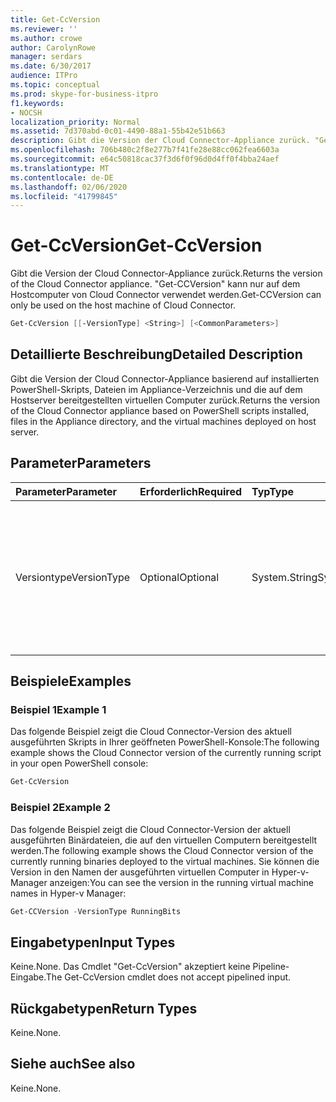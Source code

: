 ```yaml
---
title: Get-CcVersion
ms.reviewer: ''
ms.author: crowe
author: CarolynRowe
manager: serdars
ms.date: 6/30/2017
audience: ITPro
ms.topic: conceptual
ms.prod: skype-for-business-itpro
f1.keywords:
- NOCSH
localization_priority: Normal
ms.assetid: 7d370abd-0c01-4490-88a1-55b42e51b663
description: Gibt die Version der Cloud Connector-Appliance zurück. "Get-CCVersion" kann nur auf dem Hostcomputer von Cloud Connector verwendet werden.
ms.openlocfilehash: 706b480c2f8e277b7f41fe28e88cc062fea6603a
ms.sourcegitcommit: e64c50818cac37f3d6f0f96d0d4ff0f4bba24aef
ms.translationtype: MT
ms.contentlocale: de-DE
ms.lasthandoff: 02/06/2020
ms.locfileid: "41799845"
---
```

# <a name="get-ccversion"></a><span data-ttu-id="62dd7-104">Get-CcVersion</span><span class="sxs-lookup"><span data-stu-id="62dd7-104">Get-CcVersion</span></span>
 
<span data-ttu-id="62dd7-105">Gibt die Version der Cloud Connector-Appliance zurück.</span><span class="sxs-lookup"><span data-stu-id="62dd7-105">Returns the version of the Cloud Connector appliance.</span></span> <span data-ttu-id="62dd7-106">"Get-CCVersion" kann nur auf dem Hostcomputer von Cloud Connector verwendet werden.</span><span class="sxs-lookup"><span data-stu-id="62dd7-106">Get-CCVersion can only be used on the host machine of Cloud Connector.</span></span>
  
```powershell
Get-CcVersion [[-VersionType] <String>] [<CommonParameters>]
```

## <a name="detailed-description"></a><span data-ttu-id="62dd7-107">Detaillierte Beschreibung</span><span class="sxs-lookup"><span data-stu-id="62dd7-107">Detailed Description</span></span>

<span data-ttu-id="62dd7-108">Gibt die Version der Cloud Connector-Appliance basierend auf installierten PowerShell-Skripts, Dateien im Appliance-Verzeichnis und die auf dem Hostserver bereitgestellten virtuellen Computer zurück.</span><span class="sxs-lookup"><span data-stu-id="62dd7-108">Returns the version of the Cloud Connector appliance based on PowerShell scripts installed, files in the Appliance directory, and the virtual machines deployed on host server.</span></span>
  
## <a name="parameters"></a><span data-ttu-id="62dd7-109">Parameter</span><span class="sxs-lookup"><span data-stu-id="62dd7-109">Parameters</span></span>

|<span data-ttu-id="62dd7-110">**Parameter**</span><span class="sxs-lookup"><span data-stu-id="62dd7-110">**Parameter**</span></span>|<span data-ttu-id="62dd7-111">**Erforderlich**</span><span class="sxs-lookup"><span data-stu-id="62dd7-111">**Required**</span></span>|<span data-ttu-id="62dd7-112">**Typ**</span><span class="sxs-lookup"><span data-stu-id="62dd7-112">**Type**</span></span>|<span data-ttu-id="62dd7-113">**Beschreibung**</span><span class="sxs-lookup"><span data-stu-id="62dd7-113">**Description**</span></span>|
|:-----|:-----|:-----|:-----|
|<span data-ttu-id="62dd7-114">Versiontype</span><span class="sxs-lookup"><span data-stu-id="62dd7-114">VersionType</span></span>  <br/> |<span data-ttu-id="62dd7-115">Optional</span><span class="sxs-lookup"><span data-stu-id="62dd7-115">Optional</span></span>  <br/> |<span data-ttu-id="62dd7-116">System.String</span><span class="sxs-lookup"><span data-stu-id="62dd7-116">System.String</span></span>  <br/> |<span data-ttu-id="62dd7-117">Der Typ der Version.</span><span class="sxs-lookup"><span data-stu-id="62dd7-117">Type of version.</span></span> <span data-ttu-id="62dd7-118">Der Wert des Parameters kann RunningScripts, RunningBits, BackupBits oder alle sein.</span><span class="sxs-lookup"><span data-stu-id="62dd7-118">Value of parameter can be RunningScripts, RunningBits, BackupBits or All.</span></span> <span data-ttu-id="62dd7-119">Der Standardwert ist RunningScripts.</span><span class="sxs-lookup"><span data-stu-id="62dd7-119">Default value is RunningScripts.</span></span>  <br/> |
   
## <a name="examples"></a><span data-ttu-id="62dd7-120">Beispiele</span><span class="sxs-lookup"><span data-stu-id="62dd7-120">Examples</span></span>
<span data-ttu-id="62dd7-121"><a name="Examples"> </a></span><span class="sxs-lookup"><span data-stu-id="62dd7-121"><a name="Examples"> </a></span></span>

### <a name="example-1"></a><span data-ttu-id="62dd7-122">Beispiel 1</span><span class="sxs-lookup"><span data-stu-id="62dd7-122">Example 1</span></span>

<span data-ttu-id="62dd7-123">Das folgende Beispiel zeigt die Cloud Connector-Version des aktuell ausgeführten Skripts in Ihrer geöffneten PowerShell-Konsole:</span><span class="sxs-lookup"><span data-stu-id="62dd7-123">The following example shows the Cloud Connector version of the currently running script in your open PowerShell console:</span></span>
  
```powershell
Get-CcVersion
```

### <a name="example-2"></a><span data-ttu-id="62dd7-124">Beispiel 2</span><span class="sxs-lookup"><span data-stu-id="62dd7-124">Example 2</span></span>

<span data-ttu-id="62dd7-125">Das folgende Beispiel zeigt die Cloud Connector-Version der aktuell ausgeführten Binärdateien, die auf den virtuellen Computern bereitgestellt werden.</span><span class="sxs-lookup"><span data-stu-id="62dd7-125">The following example shows the Cloud Connector version of the currently running binaries deployed to the virtual machines.</span></span> <span data-ttu-id="62dd7-126">Sie können die Version in den Namen der ausgeführten virtuellen Computer in Hyper-v-Manager anzeigen:</span><span class="sxs-lookup"><span data-stu-id="62dd7-126">You can see the version in the running virtual machine names in Hyper-v Manager:</span></span>
  
```powershell
Get-CCVersion -VersionType RunningBits
```

## <a name="input-types"></a><span data-ttu-id="62dd7-127">Eingabetypen</span><span class="sxs-lookup"><span data-stu-id="62dd7-127">Input Types</span></span>
<span data-ttu-id="62dd7-128"><a name="Examples"> </a></span><span class="sxs-lookup"><span data-stu-id="62dd7-128"><a name="Examples"> </a></span></span>

<span data-ttu-id="62dd7-129">Keine.</span><span class="sxs-lookup"><span data-stu-id="62dd7-129">None.</span></span> <span data-ttu-id="62dd7-130">Das Cmdlet "Get-CcVersion" akzeptiert keine Pipeline-Eingabe.</span><span class="sxs-lookup"><span data-stu-id="62dd7-130">The Get-CcVersion cmdlet does not accept pipelined input.</span></span>
  
## <a name="return-types"></a><span data-ttu-id="62dd7-131">Rückgabetypen</span><span class="sxs-lookup"><span data-stu-id="62dd7-131">Return Types</span></span>
<span data-ttu-id="62dd7-132"><a name="Examples"> </a></span><span class="sxs-lookup"><span data-stu-id="62dd7-132"><a name="Examples"> </a></span></span>

<span data-ttu-id="62dd7-133">Keine.</span><span class="sxs-lookup"><span data-stu-id="62dd7-133">None.</span></span>
  
## <a name="see-also"></a><span data-ttu-id="62dd7-134">Siehe auch</span><span class="sxs-lookup"><span data-stu-id="62dd7-134">See also</span></span>
<span data-ttu-id="62dd7-135"><a name="Examples"> </a></span><span class="sxs-lookup"><span data-stu-id="62dd7-135"><a name="Examples"> </a></span></span>

<span data-ttu-id="62dd7-136">Keine.</span><span class="sxs-lookup"><span data-stu-id="62dd7-136">None.</span></span>
  

